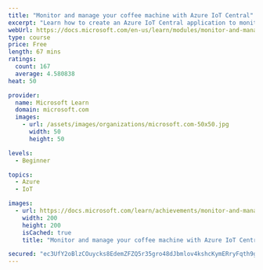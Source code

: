 ```yaml
---
title: "Monitor and manage your coffee machine with Azure IoT Central"
excerpt: "Learn how to create an Azure IoT Central application to monitor and manage an IoT device."
webUrl: https://docs.microsoft.com/en-us/learn/modules/monitor-and-manage-device-with-iot-central/
type: course
price: Free
length: 67 mins
ratings:
  count: 167
  average: 4.580838
heat: 50

provider:
  name: Microsoft Learn
  domain: microsoft.com
  images:
    - url: /assets/images/organizations/microsoft.com-50x50.jpg
      width: 50
      height: 50

levels:
  - Beginner

topics:
  - Azure
  - IoT

images:
  - url: https://docs.microsoft.com/learn/achievements/monitor-and-manage-device-with-iot-central-social.png
    width: 200
    height: 200
    isCached: true
    title: "Monitor and manage your coffee machine with Azure IoT Central"

secured: "ec3UfY2oBlzCOuycks8EdemZFZQ5r35gro48dJbmlov4kshcKymERryFqth9gsHMSrMLLBwoVrAS5s0fdhDvbe6uTbAH7zHm2H2LXJKwjE1r4kvq18UPTII6xyKxZhgQ9mNe4zh+NcfBl7Ymehks88kBNWUGmaOp38DotZj7/Nu33dmGdezvyc5sZzOSnXCnE7rHnzStC6rt5eeLeAvY9eTS9h6JXl0lhw5LIYlVINzqCaJJI76eRE3f7pT3RIL54g3ONICbOy2pxTVuQRyfxDXWYHM13UNjUy7trD8ia3otHXGQSDAItVmIZzXO/NOnc5akc6EO5wsqrL2PzptLfQt76lDtcUeyj5PatQfEQ80bsobYgODD7o1Toj55vgESDG4Mt/vLq9WYq5QXFUD5iA==;pAA+pFJTc4XwNqG40YWkcw=="
---
```


